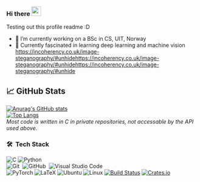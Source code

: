 ### Hi there <img src="https://media.giphy.com/media/hvRJCLFzcasrR4ia7z/giphy.gif" width="25px">

Testing out this profile readme :D



- 🔭 I’m currently working on a BSc in CS, UIT, Norway
- 🌱 Currently fascinated in learning deep learning and machine vision
https://incoherency.co.uk/image-steganography/#unhidehttps://incoherency.co.uk/image-steganography/#unhidehttps://incoherency.co.uk/image-steganography/#unhide
## &#x1f4c8; GitHub Stats
[![Anurag's GitHub stats](https://github-readme-stats.vercel.app/api?username=Sagensagen&show_icons=true&theme=synthwave)](https://github.com/anuraghazra/github-readme-stats)
<br />
[![Top Langs](https://github-readme-stats.vercel.app/api/top-langs/?username=Sagensagen&layout=compact&theme=synthwave)](https://github.com/anuraghazra/github-readme-stats)
<br />
*Most code is written in C in private repositories, not accessable by the API used above*.
### 🛠 &nbsp;Tech Stack
![C](https://img.shields.io/badge/c-%2300599C.svg?style=for-the-badge&logo=c&logoColor=white)
![Python](https://img.shields.io/badge/python-3670A0?style=for-the-badge&logo=python&logoColor=ffdd54)
<br />
![Git](https://img.shields.io/badge/-Git-05122A?style=flat&logo=git)&nbsp;
![GitHub](https://img.shields.io/badge/-GitHub-05122A?style=flat&logo=github)&nbsp;
![Visual Studio Code](https://img.shields.io/badge/-Visual%20Studio%20Code-05122A?style=flat&logo=visual-studio-code&logoColor=007ACC)&nbsp;
<br />
![PyTorch](https://img.shields.io/badge/PyTorch-%23EE4C2C.svg?style=for-the-badge&logo=PyTorch&logoColor=white)
![LaTeX](https://img.shields.io/badge/latex-%23008080.svg?style=for-the-badge&logo=latex&logoColor=white)
![Ubuntu](https://img.shields.io/badge/Ubuntu-E95420?style=for-the-badge&logo=ubuntu&logoColor=white)
![Linux](https://img.shields.io/badge/Linux-FCC624?style=for-the-badge&logo=linux&logoColor=black)
[![Build Status](https://travis-ci.org/gz/rust-x86.svg)](https://travis-ci.org/gz/rust-x86) [![Crates.io](https://img.shields.io/crates/v/x86.svg)](https://crates.io/crates/x86)
